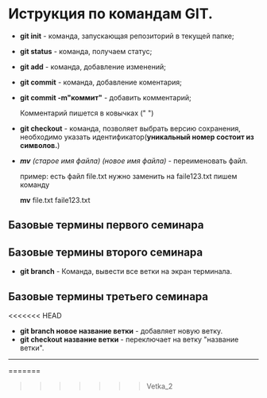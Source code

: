  # Иструкция по командам GIT.

* **git init** - команда, запускающая репозиторий в текущей папке;

* **git status** - команда, получаем статус;

* **git add** - команда, добавление изменений;
* **git commit** - команда, добавление коментария;
* **git commit -m"коммит"** - добавить комментарий;

   Комментарий пишется в ковычках (" ")
* **git checkout** - команда, позволяет выбрать версию сохранения,
необходимо указать идентификатор(**уникальный номер состоит из символов.**)
* ***mv** (старое имя файла) (новое имя файла)* - переименовать файл.

    пример: есть файл file.txt нужно заменить на faile123.txt пишем команду

    **mv** file.txt faile123.txt
    
## Базовые термины первого семинара


## Базовые термины второго семинара
* **git branch** - Команда, вывести все ветки на экран терминала.

## Базовые термины третьего семинара
<<<<<<< HEAD
* **git branch новое название ветки** - добавляет новую ветку.
* **git checkout название ветки** - переключает на ветку "название ветки".
* **
=======

>>>>>>> Vetka_2

